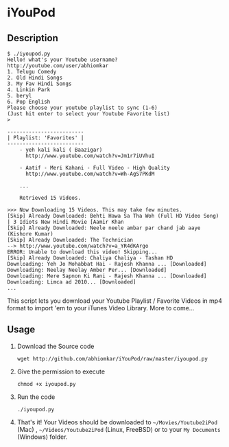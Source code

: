 iYouPod
=======

Description
-----------
	$ ./iyoupod.py                                                                                        
	Hello! what's your Youtube username?
	http://youtube.com/user/abhiomkar
	1. Telugu Comedy
	2. Old Hindi Songs
	3. My Fav Hindi Songs
	4. Linkin Park
	5. beryl
	6. Pop English
	Please choose your youtube playlist to sync (1-6)
	(Just hit enter to select your Youtube Favorite list)
	> 

	-------------------------
	| Playlist: 'Favorites' |
	-------------------------
		- yeh kali kali ( Baazigar)
		  http://www.youtube.com/watch?v=Jm1r7iUVhuI

		- Aatif - Meri Kahani - Full Video - High Quality
		  http://www.youtube.com/watch?v=Wh-AgS7PKdM

		...
		
		Retrieved 15 Videos.

	>>> Now Downloading 15 Videos. This may take few minutes.
	[Skip] Already Downloaded: Behti Hawa Sa Tha Woh (Full HD Video Song) | 3 Idiots New Hindi Movie [Aamir Khan 
	[Skip] Already Downloaded: Neele neele ambar par chand jab aaye (Kishore Kumar)
	[Skip] Already Downloaded: The Technician
	--> http://www.youtube.com/watch?v=a_YR4dKArgo
	ERROR: Unable to download this video! Skipping...
	[Skip] Already Downloaded: Chaliya Chaliya - Tashan HD
	Downloading: Yeh Jo Mohabbat Hai - Rajesh Khanna ... [Downloaded]
	Downloading: Neelay Neelay Amber Per... [Downloaded]
	Downloading: Mere Sapnon Ki Rani - Rajesh Khanna ... [Downloaded]
	Downloading: Limca ad 2010... [Downloaded]
	...

	
This script lets you download your Youtube Playlist / Favorite Videos in mp4 format to import 'em to your iTunes Video Library.
More to come...

Usage
-----

1. Download the Source code

	`wget http://github.com/abhiomkar/iYouPod/raw/master/iyoupod.py`

2. Give the permission to execute

	`chmod +x iyoupod.py`

3. Run the code

	`./iyoupod.py`

4. That's it! Your Videos should be downloaded to `~/Movies/Youtube2iPod` (Mac) , `~/Videos/Youtube2iPod` (Linux, FreeBSD) or to your `My Documents` (Windows) folder.

